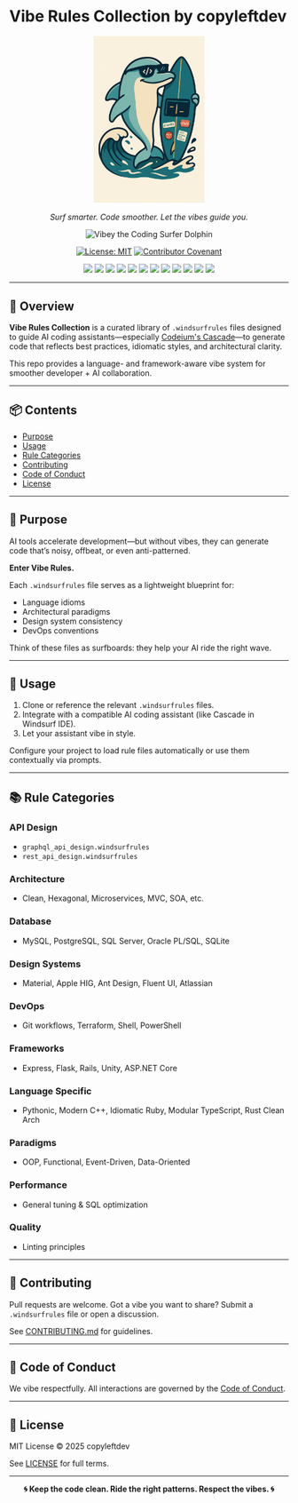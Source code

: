 # Vibe Rules Collection by copyleftdev

<p align="center">
  <img src="assets/logo.png" alt="Vibe Rules Collection Logo" width="200"/>
</p>

<p align="center">
  <em>Surf smarter. Code smoother. Let the vibes guide you.</em>
</p>

<p align="center">
  <img src="assets/vibey_coding_surfer_dolphin.png" alt="Vibey the Coding Surfer Dolphin" width="240"/>
</p>

<p align="center">
  <a href="https://opensource.org/licenses/MIT"><img src="https://img.shields.io/badge/License-MIT-yellow.svg" alt="License: MIT"></a>
  <a href="CODE_OF_CONDUCT.md"><img src="https://img.shields.io/badge/Contributor%20Covenant-v2.1-ff69b4.svg" alt="Contributor Covenant"></a>
</p>

<p align="center">
  <a href="language/pythonic.windsurfrules"><img src="https://img.shields.io/badge/Python-3776AB?style=flat&logo=python&logoColor=white"></a>
  <a href="language/cpp_modern_best_practices.windsurfrules"><img src="https://img.shields.io/badge/C%2B%2B-00599C?style=flat&logo=cplusplus&logoColor=white"></a>
  <a href="language/typescript_modular.windsurfrules"><img src="https://img.shields.io/badge/JavaScript-F7DF1E?style=flat&logo=javascript&logoColor=black"></a>
  <a href="language/typescript_modular.windsurfrules"><img src="https://img.shields.io/badge/TypeScript-3178C6?style=flat&logo=typescript&logoColor=white"></a>
  <a href="language/golang_best_practices.windsurfrules"><img src="https://img.shields.io/badge/Go-00ADD8?style=flat&logo=go&logoColor=white"></a>
  <a href="language/rust_clean_architecture.windsurfrules"><img src="https://img.shields.io/badge/Rust-000000?style=flat&logo=rust&logoColor=white"></a>
  <a href="language/php_modern_best_practices.windsurfrules"><img src="https://img.shields.io/badge/PHP-777BB4?style=flat&logo=php&logoColor=white"></a>
  <a href="language/ruby_idiomatic_best_practices.windsurfrules"><img src="https://img.shields.io/badge/Ruby-CC342D?style=flat&logo=ruby&logoColor=white"></a>
  <a href="database/generic_sql_best_practices.windsurfrules"><img src="https://img.shields.io/badge/SQL-Various-blue?style=flat&logo=postgresql&logoColor=white"></a>
  <a href="devops/dockerfile_best_practices.windsurfrules"><img src="https://img.shields.io/badge/Docker-2496ED?style=flat&logo=docker&logoColor=white"></a>
  <a href="devops/kubernetes_manifests.windsurfrules"><img src="https://img.shields.io/badge/Kubernetes-326CE5?style=flat&logo=kubernetes&logoColor=white"></a>
  <a href="devops/terraform_best_practices.windsurfrules"><img src="https://img.shields.io/badge/Terraform-7B42BC?style=flat&logo=terraform&logoColor=white"></a>
</p>

---

## 🌊 Overview

**Vibe Rules Collection** is a curated library of `.windsurfrules` files designed to guide AI coding assistants—especially [Codeium's Cascade](https://codeium.com)—to generate code that reflects best practices, idiomatic styles, and architectural clarity.

This repo provides a language- and framework-aware vibe system for smoother developer + AI collaboration.

---

## 📦 Contents

- [Purpose](#purpose)
- [Usage](#usage)
- [Rule Categories](#rule-categories)
- [Contributing](#contributing)
- [Code of Conduct](#code-of-conduct)
- [License](#license)

---

## 🎯 Purpose

AI tools accelerate development—but without vibes, they can generate code that’s noisy, offbeat, or even anti-patterned.

**Enter Vibe Rules.**

Each `.windsurfrules` file serves as a lightweight blueprint for:
- Language idioms
- Architectural paradigms
- Design system consistency
- DevOps conventions

Think of these files as surfboards: they help your AI ride the right wave.

---

## 🚀 Usage

1. Clone or reference the relevant `.windsurfrules` files.
2. Integrate with a compatible AI coding assistant (like Cascade in Windsurf IDE).
3. Let your assistant vibe in style.

Configure your project to load rule files automatically or use them contextually via prompts.

---

## 📚 Rule Categories

### API Design
- `graphql_api_design.windsurfrules`
- `rest_api_design.windsurfrules`

### Architecture
- Clean, Hexagonal, Microservices, MVC, SOA, etc.

### Database
- MySQL, PostgreSQL, SQL Server, Oracle PL/SQL, SQLite

### Design Systems
- Material, Apple HIG, Ant Design, Fluent UI, Atlassian

### DevOps
- Git workflows, Terraform, Shell, PowerShell

### Frameworks
- Express, Flask, Rails, Unity, ASP.NET Core

### Language Specific
- Pythonic, Modern C++, Idiomatic Ruby, Modular TypeScript, Rust Clean Arch

### Paradigms
- OOP, Functional, Event-Driven, Data-Oriented

### Performance
- General tuning & SQL optimization

### Quality
- Linting principles

---

## 🤝 Contributing

Pull requests are welcome. Got a vibe you want to share? Submit a `.windsurfrules` file or open a discussion.

See [CONTRIBUTING.md](CONTRIBUTING.md) for guidelines.

---

## 🌈 Code of Conduct

We vibe respectfully. All interactions are governed by the [Code of Conduct](CODE_OF_CONDUCT.md).

---

## 📄 License

MIT License © 2025 copyleftdev

See [LICENSE](LICENSE) for full terms.

---

<p align="center">
  <strong>🌀 Keep the code clean. Ride the right patterns. Respect the vibes. 🌀</strong>
</p>

